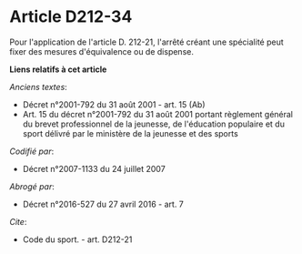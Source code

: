 # Article D212-34

Pour l'application de l'article D. 212-21, l'arrêté créant une spécialité peut fixer des mesures d'équivalence ou de
dispense.

**Liens relatifs à cet article**

_Anciens textes_:

  - Décret n°2001-792 du 31 août 2001 - art. 15 (Ab)
  - Art. 15 du décret n°2001-792 du 31 août 2001 portant règlement général du brevet professionnel de la jeunesse, de l'éducation populaire et du sport délivré par le ministère de la jeunesse et des sports

_Codifié par_:

  - Décret n°2007-1133 du 24 juillet 2007

_Abrogé par_:

  - Décret n°2016-527 du 27 avril 2016 - art. 7

_Cite_:

  - Code du sport. - art. D212-21
